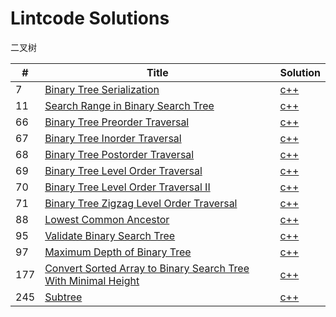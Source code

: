 Lintcode Solutions
===

二叉树

| #    | Title       | Solution  | 
| ---- |-------------| -----     |
| 7    |[Binary Tree Serialization](http://www.lintcode.com/en/problem/binary-tree-serialization/) | [c++](./codes/BinaryTreeSerialization.cpp) |
| 11    |[Search Range in Binary Search Tree](http://www.lintcode.com/en/problem/search-range-in-binary-search-tree/) | [c++](./codes/SearchRangeinBinarySearchTree.cpp) |
| 66    |[Binary Tree Preorder Traversal](http://www.lintcode.com/en/problem/binary-tree-preorder-traversal/) | [c++](./codes/BinaryTreePreorderTraversal.cpp) |
| 67    |[Binary Tree Inorder Traversal](http://www.lintcode.com/en/problem/binary-tree-inorder-traversal/) | [c++](./codes/BinaryTreeInorderTraversal.cpp) |
| 68    |[Binary Tree Postorder Traversal](http://www.lintcode.com/en/problem/binary-tree-postorder-traversal/) | [c++](./codes/BinaryTreePostorderTraversal.cpp) |
| 69    |[Binary Tree Level Order Traversal](http://www.lintcode.com/en/problem/binary-tree-level-order-traversal/) | [c++](./codes/BinaryTreeLevelOrderTraversal.cpp) |
| 70    |[Binary Tree Level Order Traversal II](http://www.lintcode.com/en/problem/binary-tree-level-order-traversal-ii/) | [c++](./codes/BinaryTreeLevelOrderTraversalII.cpp) |
| 71    |[Binary Tree Zigzag Level Order Traversal](http://www.lintcode.com/en/problem/binary-tree-zigzag-level-order-traversal/) | [c++](./codes/BinaryTreeZigzagLevelOrderTraversal.cpp) |
| 88    |[Lowest Common Ancestor](http://www.lintcode.com/en/problem/lowest-common-ancestor/) | [c++](./codes/LowestCommonAncestor.cpp) |
| 95    |[Validate Binary Search Tree](http://www.lintcode.com/en/problem/validate-binary-search-tree/) | [c++](./codes/ValidateBinarySearchTree.cpp) |
| 97    |[Maximum Depth of Binary Tree](http://www.lintcode.com/en/problem/maximum-depth-of-binary-tree/) | [c++](./codes/MaximumDepthofBinaryTree.cpp) |
| 177    |[Convert Sorted Array to Binary Search Tree With Minimal Height](http://www.lintcode.com/en/problem/convert-sorted-array-to-binary-search-tree-with-minimal-height/) | [c++](./codes/ConvertSortedArraytoBinarySearchTreeWithMinimalHeight.cpp) |
| 245    |[Subtree](http://www.lintcode.com/en/problem/subtree/) | [c++](./codes/Subtree.cpp) |
